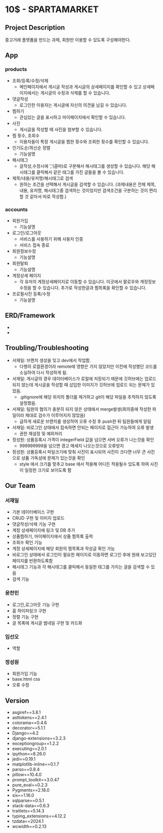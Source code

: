 # 10$ - SPARTAMARKET

## Project Description
중고거래 플렛폼을 만드는 과제, 회원만 이용할 수 있도록 구성해야한다.

## App
### products
- 조회/등록/수정/삭제
    - 메인페이지에서 게시글 작성과 게시글의 상세페이지를 확인할 수 있고 상세페이지에서는 게시글의 수정과 삭제를 할 수 있습니다.
- 댓글작성
    - 로그인한 이용자는 게시글에 자신의 의견을 남길 수 있습니다.
- 찜하기
    - 관심있는 글을 표시하고 마이페이지에서 확인할 수 있습니다.
- 사진
    - 게시글을 작성할 때 사진을 첨부할 수 있습니다.
- 찜 횟수, 조회수
    - 이용자들이 특정 게시글을 찜한 횟수와 조회한 횟수를 확인할 수 있습니다.
- 인기도순/최신순 정렬
    - 기능설명
- 해시태그
    - 글작성,수정시에 ','(콤마)로 구분해서 해시태그를 생성할 수 있습니다. 해당 해시태그를 클릭해서 같은 태그를 가진 글들을 볼 수 있습니다.
- 제목/내용/유저명/해시태그로 검색
    - 원하는 조건을 선택해서 게시글을 검색할 수 있습니다. (과제내용은 전체 제목, 내용, 유저명, 해시태그중 검색하는 것이었지만 검색조건을 구분하는 것이 편리할 것 같아서 따로 작성함.)
### accounts
- 회원가입
    - 기능설명
- 로그인/로그아웃
    - 서비스를 사용하기 위해 사용자 인증
    - 서비스 접속 종료
- 회원정보수정
    - 기능설명
- 회원탈퇴
    - 기능설명
- 계정상세 페이지
    - 각 유저의 계정상세페이지로 이동할 수 있습니다. 이곳에서 팔로우와 계정정보 수정을 할 수 있습니다. 추가로 작성한글과 찜목록을 확인할 수 있습니다.
- 프로필사진 등록/수정
    - 기능설명

## ERD/Framework
- 
- 

## Troubling/Troubleshooting
- 서재일: 브랜치 생성을 잊고 dev에서 작업함.
    - 다행히 로컬환경이라 remote에 영향은 가지 않았지만 이전에 작성했던 코드를 소실하여 다시 작성하게 됨.
- 서재일: 게시글의 경우 데이터베이스가 로컬에 저장되기 때문에 깃허브에는 업로드 되지 않는데 게시글을 작성할 때 삽입한 이미지가 깃허브에 업로드 되는 문제가 있었음.
    - .gitignore에 해당 위치의 폴더를 제거하고 git이 해당 파일을 추적하지 않도록 설정했음.
- 서재일: 팀원의 협의가 충분히 되지 않은 상태에서 merge발생(회의중에 작성한 파일이라 제대로 검수가 이루어지지 않았음)
    - 급하게 새로운 브랜치를 생성하여 오류 수정 후 push한 뒤 팀원들에게 알림
- 서재일: 비로그인 상태에서 접속하면 안되는 페이지로 접근이 가능하여 오류 발생
    - 권한 재설정 및 예외처리
- 정성원: 상품등록시 가격이 integerField 값을 넘으면 서버 오류가 나는것을 확인 
    - 999999999을 넘으면 경고 메세지 나오는것으로 오류방지
- 정성원: 상품등록시 파일크기에 맞춰 사진이 표시되어 사진이 크다면 너무 큰 사진으로 상품 가독성에 문제가 있는것을 확인
    - style 에서 크기를 맞추고 base 에서 적용해 어디든 적용될수 있도록 하여 사진이 일정한 크기로 보이도록 함
## Our Team
### 서재일
- 기본 데이터베이스 구현
- CRUD 구현 및 이미지 업로드
- 댓글작성/삭제 기능 구현
- 계정 상세페이지에 링크 및 DB 추가
- 상품찜하기, 마이페이지에서 상품 찜목록 출력
- 조회수 확인 기능
- 계정 상세페이지에 해당 회원의 찜목록과 작성글 확인 가능
- 비로그인 상태에서 로그인이 필요한 페이지로 이동하면 로그인 후에 원래 보고있던 페이지를 반환하도록함
- 해시태그 기능과 각 해시태그를 클릭해서 동일한 태그를 가지는 글을 검색할 수 있음
- 검색 기능
### 윤찬민
- 로그인,로그아웃 기능 구현
- 홈 하이퍼링크 구현
- 정렬 기능 구현
- 글 목록에 게시글 썸네일 구현 및 카드화 
### 임선오
- 역할
### 정성원
- 회원가입 기능
- base.html css
- 오류 수정

## Version
- asgiref==3.8.1
- asttokens==2.4.1
- colorama==0.4.6
- decorator==5.1.1
- Django==4.2
- django-extensions==3.2.3
- exceptiongroup==1.2.2
- executing==2.0.1
- ipython==8.26.0
- jedi==0.19.1
- matplotlib-inline==0.1.7
- parso==0.8.4
- pillow==10.4.0
- prompt_toolkit==3.0.47
- pure_eval==0.2.3
- Pygments==2.18.0
- six==1.16.0
- sqlparse==0.5.1
- stack-data==0.6.3
- traitlets==5.14.3
- typing_extensions==4.12.2
- tzdata==2024.1
- wcwidth==0.2.13